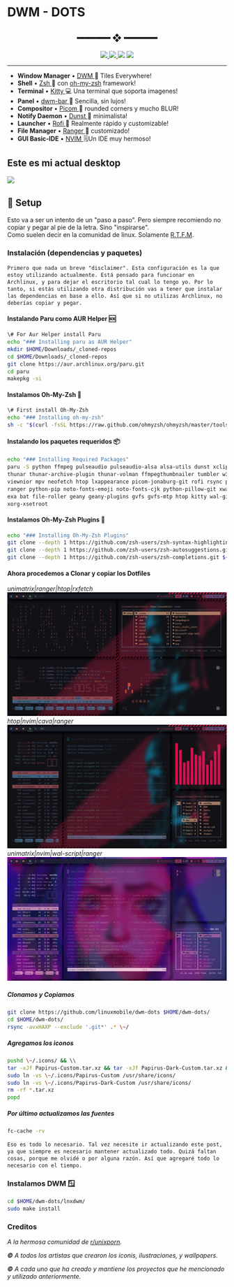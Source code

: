 # DWM - DOTS

<h2 align="center"> ━━━━━━  ❖  ━━━━━━ </h2>

<!-- BADGES -->
<div align="center">
    <p></p>
    <a href="https://github.com/linuxmobile/dwm-dots/stargazers">
        <img src="https://img.shields.io/github/stars/linuxmobile/dwm-dots?color=%238dc776&labelColor=%23101415&style=for-the-badge">
    </a>
    <a href="https://github.com/janleigh/dotfiles/network/members/">
        <img src="https://img.shields.io/github/forks/linuxmobile/dwm-dots?color=%2384a0c6&labelColor=%23101415&style=for-the-badge">
    </a>
    <img src="https://img.shields.io/github/repo-size/linuxmobile/dwm-dots?color=%23f65b5b&labelColor=%23101415&style=for-the-badge">
    <img src="https://badges.pufler.dev/visits/janleigh/dotfiles?style=for-the-badge&color=91e6b1&logoColor=white&labelColor=101415">
</div>

<p/>



---

* **Window Manager** • [DWM ](https://github.com/siduck/chadwm)🎨 Tiles Everywhere!
* **Shell** • [Zsh ](https://www.zsh.org) 🐚 con [oh-my-zsh](https://github.com/ohmyzsh/ohmyzsh) framework!
* **Terminal** • [Kitty ](https://github.com/kovidgoyal/kitty) 💻 Una terminal que soporta imagenes!
* **Panel** • [dwm-bar ](https://github.com/siduck/chadwm)🍧 Sencilla, sin lujos!
* **Compositor** • [Picom ](https://github.com/yshui/picom) 🍩 rounded corners y mucho BLUR!
* **Notify Daemon** • [Dunst ](https://github.com/dunst-project/dunst) 🍃 minimalista!
* **Launcher** • [Rofi ](https://github.com/davatorium/rofi) 🚀 Realmente rápido y customizable!
* **File Manager** • [Ranger ](https://github.com/ranger/ranger)🔖 customizado!
* **GUI Basic-IDE** • [NVIM ](https://github.com/vlagh3/NvChad) 🗒️Un IDE muy hermoso!

## Este es mi actual desktop

<img src='.misc/2022.01.07-00.20.49.screenrec.gif'>

## 🌸 Setup

Esto va a ser un intento de un "paso a paso". Pero siempre recomiendo no copiar y pegar al pie de la letra. Sino "inspirarse".  
Como suelen decir en la comunidad de linux. Solamente [R.T.F.M](https://en.wikipedia.org/wiki/RTFM).

### Instalación (dependencias y paquetes)

    Primero que nada un breve "disclaimer". Esta configuración es la que estoy utilizando actualmente. Está pensado para funcionar en Archlinux, y para dejar el escritorio tal cual lo tengo yo. Por lo tanto, si estás utilizando otra distribución vas a tener que instalar las dependencias en base a ello. Así que si no utilizas Archlinux, no deberías copiar y pegar.

#### Instalando Paru como AUR Helper 🆘

```sh
\# For Aur Helper install Paru
echo "### Installing paru as AUR Helper"
mkdir $HOME/Downloads/_cloned-repos
cd $HOME/Downloads/_cloned-repos
git clone https://aur.archlinux.org/paru.git
cd paru
makepkg -si  
```

#### Instalamos Oh-My-Zsh 🐚

```sh
\# First install Oh-My-Zsh  
echo "### Installing oh-my-zsh"  
sh -c "$(curl -fsSL https://raw.github.com/ohmyzsh/ohmyzsh/master/tools/install.sh)"  
```

#### Instalando los paquetes requeridos 📦

```sh
echo "### Installing Required Packages"
paru -S python ffmpeg pulseaudio pulseaudio-alsa alsa-utils dunst xclip scrot     \\
thunar thunar-archive-plugin thunar-volman ffmpegthumbnailer tumbler w3m          \\
viewnior mpv neofetch htop lxappearance picom-jonaburg-git rofi rsync pavucontrol \\
ranger python-pip noto-fonts-emoji noto-fonts-cjk python-pillow-git xwallpaper    \\
exa bat file-roller geany geany-plugins gvfs gvfs-mtp htop kitty wal-git imlib2   \\
xorg-xsetroot      
```

#### Instalamos Oh-My-Zsh Plugins 🔌

```sh 
echo "### Installing Oh-My-Zsh Plugins"
git clone --depth 1 https://github.com/zsh-users/zsh-syntax-highlighting.git ${ZSH_CUSTOM:-\~/.oh-my-zsh/custom}/plugins/zsh-syntax-highlighting
git clone --depth 1 https://github.com/zsh-users/zsh-autosuggestions.git ${ZSH_CUSTOM:-\~/.oh-my-zsh/custom}/plugins/zsh-autosuggestions
git clone --depth 1 https://github.com/zsh-users/zsh-completions.git ${ZSH_CUSTOM:-\~/.oh-my-zsh/custom}/plugins/zsh-completions  
```


#### Ahora procedemos a Clonar y copiar los Dotfiles

_unimatrix|ranger|htop|rxfetch_
<img src='.misc/unimatrix.png'>
_htop|nvim|cava|ranger_
<img src='.misc/nvim.png'>
_unimatrix|nvim|wal-script|ranger_
<img src='.misc/wall-script.png'>


##### Clonamos y Copiamos

```sh 
git clone https://github.com/linuxmobile/dwm-dots $HOME/dwm-dots/  
cd $HOME/dwm-dots/
rsync -avxHAXP --exclude '.git*' .* \~/  
```

##### Agregamos los iconos

```sh
pushd \~/.icons/ && \\
tar -xJf Papirus-Custom.tar.xz && tar -xJf Papirus-Dark-Custom.tar.xz && \\
sudo ln -vs \~/.icons/Papirus-Custom /usr/share/icons/
sudo ln -vs \~/.icons/Papirus-Dark-Custom /usr/share/icons/
rm -rf *.tar.xz
popd  
```

##### Por último actualizamos las fuentes

```sh 
fc-cache -rv  
```

    Eso es todo lo necesario. Tal vez necesite ir actualizando este post, ya que siempre es necesario mantener actualizado todo. Quizá faltan cosas, porque me olvidé o por alguna razón. Así que agregaré todo lo necesario con el tiempo.


### Instalamos DWM 🪟

```sh
cd $HOME/dwm-dots/lnxdwm/
sudo make install
```


### Creditos

_A la hermosa comunidad de_ [_r/unixporn_](https://www.reddit.com/r/unixporn)_._

**_©_** _A todos los artistas que crearon los iconis, ilustraciones, y wallpapers._

**_©_** _A cada uno que ha creado y mantiene los proyectos que he mencionado y utilizado anteriormente._
